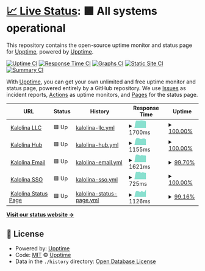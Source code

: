 # [📈 Live Status](https://kalolina.github.io/uptime): <!--live status--> **🟩 All systems operational**

This repository contains the open-source uptime monitor and status page for [Upptime](https://upptime.js.org), powered by [Upptime](https://github.com/upptime/upptime).

[![Uptime CI](https://github.com/kalolina/uptime/workflows/Uptime%20CI/badge.svg)](https://github.com/kalolina/uptime/actions?query=workflow%3A%22Uptime+CI%22)
[![Response Time CI](https://github.com/kalolina/uptime/workflows/Response%20Time%20CI/badge.svg)](https://github.com/kalolina/uptime/actions?query=workflow%3A%22Response+Time+CI%22)
[![Graphs CI](https://github.com/kalolina/uptime/workflows/Graphs%20CI/badge.svg)](https://github.com/kalolina/uptime/actions?query=workflow%3A%22Graphs+CI%22)
[![Static Site CI](https://github.com/kalolina/uptime/workflows/Static%20Site%20CI/badge.svg)](https://github.com/kalolina/uptime/actions?query=workflow%3A%22Static+Site+CI%22)
[![Summary CI](https://github.com/kalolina/uptime/workflows/Summary%20CI/badge.svg)](https://github.com/kalolina/uptime/actions?query=workflow%3A%22Summary+CI%22)

With [Upptime](https://upptime.js.org), you can get your own unlimited and free uptime monitor and status page, powered entirely by a GitHub repository. We use [Issues](https://github.com/upptime/upptime/issues) as incident reports, [Actions](https://github.com/kalolina/uptime/actions) as uptime monitors, and [Pages](https://kalolina.github.io/uptime) for the status page.

<!--start: status pages-->
<!-- This summary is generated by Upptime (https://github.com/upptime/upptime) -->
<!-- Do not edit this manually, your changes will be overwritten -->
<!-- prettier-ignore -->
| URL | Status | History | Response Time | Uptime |
| --- | ------ | ------- | ------------- | ------ |
| <img alt="" src="https://favicons.githubusercontent.com/kalolina.com" height="13"> [Kalolina LLC](https://kalolina.com) | 🟩 Up | [kalolina-llc.yml](https://github.com/Kalolina/uptime/commits/HEAD/history/kalolina-llc.yml) | <details><summary><img alt="Response time graph" src="./graphs/kalolina-llc/response-time-week.png" height="20"> 1700ms</summary><br><a href="https://kalolina.github.io/uptime/history/kalolina-llc"><img alt="Response time 1599" src="https://img.shields.io/endpoint?url=https%3A%2F%2Fraw.githubusercontent.com%2FKalolina%2Fuptime%2FHEAD%2Fapi%2Fkalolina-llc%2Fresponse-time.json"></a><br><a href="https://kalolina.github.io/uptime/history/kalolina-llc"><img alt="24-hour response time 1508" src="https://img.shields.io/endpoint?url=https%3A%2F%2Fraw.githubusercontent.com%2FKalolina%2Fuptime%2FHEAD%2Fapi%2Fkalolina-llc%2Fresponse-time-day.json"></a><br><a href="https://kalolina.github.io/uptime/history/kalolina-llc"><img alt="7-day response time 1700" src="https://img.shields.io/endpoint?url=https%3A%2F%2Fraw.githubusercontent.com%2FKalolina%2Fuptime%2FHEAD%2Fapi%2Fkalolina-llc%2Fresponse-time-week.json"></a><br><a href="https://kalolina.github.io/uptime/history/kalolina-llc"><img alt="30-day response time 1810" src="https://img.shields.io/endpoint?url=https%3A%2F%2Fraw.githubusercontent.com%2FKalolina%2Fuptime%2FHEAD%2Fapi%2Fkalolina-llc%2Fresponse-time-month.json"></a><br><a href="https://kalolina.github.io/uptime/history/kalolina-llc"><img alt="1-year response time 1599" src="https://img.shields.io/endpoint?url=https%3A%2F%2Fraw.githubusercontent.com%2FKalolina%2Fuptime%2FHEAD%2Fapi%2Fkalolina-llc%2Fresponse-time-year.json"></a></details> | <details><summary><a href="https://kalolina.github.io/uptime/history/kalolina-llc">100.00%</a></summary><a href="https://kalolina.github.io/uptime/history/kalolina-llc"><img alt="All-time uptime 98.01%" src="https://img.shields.io/endpoint?url=https%3A%2F%2Fraw.githubusercontent.com%2FKalolina%2Fuptime%2FHEAD%2Fapi%2Fkalolina-llc%2Fuptime.json"></a><br><a href="https://kalolina.github.io/uptime/history/kalolina-llc"><img alt="24-hour uptime 100.00%" src="https://img.shields.io/endpoint?url=https%3A%2F%2Fraw.githubusercontent.com%2FKalolina%2Fuptime%2FHEAD%2Fapi%2Fkalolina-llc%2Fuptime-day.json"></a><br><a href="https://kalolina.github.io/uptime/history/kalolina-llc"><img alt="7-day uptime 100.00%" src="https://img.shields.io/endpoint?url=https%3A%2F%2Fraw.githubusercontent.com%2FKalolina%2Fuptime%2FHEAD%2Fapi%2Fkalolina-llc%2Fuptime-week.json"></a><br><a href="https://kalolina.github.io/uptime/history/kalolina-llc"><img alt="30-day uptime 100.00%" src="https://img.shields.io/endpoint?url=https%3A%2F%2Fraw.githubusercontent.com%2FKalolina%2Fuptime%2FHEAD%2Fapi%2Fkalolina-llc%2Fuptime-month.json"></a><br><a href="https://kalolina.github.io/uptime/history/kalolina-llc"><img alt="1-year uptime 98.01%" src="https://img.shields.io/endpoint?url=https%3A%2F%2Fraw.githubusercontent.com%2FKalolina%2Fuptime%2FHEAD%2Fapi%2Fkalolina-llc%2Fuptime-year.json"></a></details>
| <img alt="" src="https://favicons.githubusercontent.com/hub.kalolina.com" height="13"> [Kalolina Hub](https://hub.kalolina.com) | 🟩 Up | [kalolina-hub.yml](https://github.com/Kalolina/uptime/commits/HEAD/history/kalolina-hub.yml) | <details><summary><img alt="Response time graph" src="./graphs/kalolina-hub/response-time-week.png" height="20"> 1155ms</summary><br><a href="https://kalolina.github.io/uptime/history/kalolina-hub"><img alt="Response time 1290" src="https://img.shields.io/endpoint?url=https%3A%2F%2Fraw.githubusercontent.com%2FKalolina%2Fuptime%2FHEAD%2Fapi%2Fkalolina-hub%2Fresponse-time.json"></a><br><a href="https://kalolina.github.io/uptime/history/kalolina-hub"><img alt="24-hour response time 1036" src="https://img.shields.io/endpoint?url=https%3A%2F%2Fraw.githubusercontent.com%2FKalolina%2Fuptime%2FHEAD%2Fapi%2Fkalolina-hub%2Fresponse-time-day.json"></a><br><a href="https://kalolina.github.io/uptime/history/kalolina-hub"><img alt="7-day response time 1155" src="https://img.shields.io/endpoint?url=https%3A%2F%2Fraw.githubusercontent.com%2FKalolina%2Fuptime%2FHEAD%2Fapi%2Fkalolina-hub%2Fresponse-time-week.json"></a><br><a href="https://kalolina.github.io/uptime/history/kalolina-hub"><img alt="30-day response time 1125" src="https://img.shields.io/endpoint?url=https%3A%2F%2Fraw.githubusercontent.com%2FKalolina%2Fuptime%2FHEAD%2Fapi%2Fkalolina-hub%2Fresponse-time-month.json"></a><br><a href="https://kalolina.github.io/uptime/history/kalolina-hub"><img alt="1-year response time 1290" src="https://img.shields.io/endpoint?url=https%3A%2F%2Fraw.githubusercontent.com%2FKalolina%2Fuptime%2FHEAD%2Fapi%2Fkalolina-hub%2Fresponse-time-year.json"></a></details> | <details><summary><a href="https://kalolina.github.io/uptime/history/kalolina-hub">100.00%</a></summary><a href="https://kalolina.github.io/uptime/history/kalolina-hub"><img alt="All-time uptime 100.00%" src="https://img.shields.io/endpoint?url=https%3A%2F%2Fraw.githubusercontent.com%2FKalolina%2Fuptime%2FHEAD%2Fapi%2Fkalolina-hub%2Fuptime.json"></a><br><a href="https://kalolina.github.io/uptime/history/kalolina-hub"><img alt="24-hour uptime 100.00%" src="https://img.shields.io/endpoint?url=https%3A%2F%2Fraw.githubusercontent.com%2FKalolina%2Fuptime%2FHEAD%2Fapi%2Fkalolina-hub%2Fuptime-day.json"></a><br><a href="https://kalolina.github.io/uptime/history/kalolina-hub"><img alt="7-day uptime 100.00%" src="https://img.shields.io/endpoint?url=https%3A%2F%2Fraw.githubusercontent.com%2FKalolina%2Fuptime%2FHEAD%2Fapi%2Fkalolina-hub%2Fuptime-week.json"></a><br><a href="https://kalolina.github.io/uptime/history/kalolina-hub"><img alt="30-day uptime 100.00%" src="https://img.shields.io/endpoint?url=https%3A%2F%2Fraw.githubusercontent.com%2FKalolina%2Fuptime%2FHEAD%2Fapi%2Fkalolina-hub%2Fuptime-month.json"></a><br><a href="https://kalolina.github.io/uptime/history/kalolina-hub"><img alt="1-year uptime 100.00%" src="https://img.shields.io/endpoint?url=https%3A%2F%2Fraw.githubusercontent.com%2FKalolina%2Fuptime%2FHEAD%2Fapi%2Fkalolina-hub%2Fuptime-year.json"></a></details>
| <img alt="" src="https://favicons.githubusercontent.com/pro.kalolina.com" height="13"> [Kalolina Email](https://pro.kalolina.com) | 🟩 Up | [kalolina-email.yml](https://github.com/Kalolina/uptime/commits/HEAD/history/kalolina-email.yml) | <details><summary><img alt="Response time graph" src="./graphs/kalolina-email/response-time-week.png" height="20"> 1621ms</summary><br><a href="https://kalolina.github.io/uptime/history/kalolina-email"><img alt="Response time 1615" src="https://img.shields.io/endpoint?url=https%3A%2F%2Fraw.githubusercontent.com%2FKalolina%2Fuptime%2FHEAD%2Fapi%2Fkalolina-email%2Fresponse-time.json"></a><br><a href="https://kalolina.github.io/uptime/history/kalolina-email"><img alt="24-hour response time 1509" src="https://img.shields.io/endpoint?url=https%3A%2F%2Fraw.githubusercontent.com%2FKalolina%2Fuptime%2FHEAD%2Fapi%2Fkalolina-email%2Fresponse-time-day.json"></a><br><a href="https://kalolina.github.io/uptime/history/kalolina-email"><img alt="7-day response time 1621" src="https://img.shields.io/endpoint?url=https%3A%2F%2Fraw.githubusercontent.com%2FKalolina%2Fuptime%2FHEAD%2Fapi%2Fkalolina-email%2Fresponse-time-week.json"></a><br><a href="https://kalolina.github.io/uptime/history/kalolina-email"><img alt="30-day response time 1633" src="https://img.shields.io/endpoint?url=https%3A%2F%2Fraw.githubusercontent.com%2FKalolina%2Fuptime%2FHEAD%2Fapi%2Fkalolina-email%2Fresponse-time-month.json"></a><br><a href="https://kalolina.github.io/uptime/history/kalolina-email"><img alt="1-year response time 1615" src="https://img.shields.io/endpoint?url=https%3A%2F%2Fraw.githubusercontent.com%2FKalolina%2Fuptime%2FHEAD%2Fapi%2Fkalolina-email%2Fresponse-time-year.json"></a></details> | <details><summary><a href="https://kalolina.github.io/uptime/history/kalolina-email">99.70%</a></summary><a href="https://kalolina.github.io/uptime/history/kalolina-email"><img alt="All-time uptime 99.27%" src="https://img.shields.io/endpoint?url=https%3A%2F%2Fraw.githubusercontent.com%2FKalolina%2Fuptime%2FHEAD%2Fapi%2Fkalolina-email%2Fuptime.json"></a><br><a href="https://kalolina.github.io/uptime/history/kalolina-email"><img alt="24-hour uptime 100.00%" src="https://img.shields.io/endpoint?url=https%3A%2F%2Fraw.githubusercontent.com%2FKalolina%2Fuptime%2FHEAD%2Fapi%2Fkalolina-email%2Fuptime-day.json"></a><br><a href="https://kalolina.github.io/uptime/history/kalolina-email"><img alt="7-day uptime 99.70%" src="https://img.shields.io/endpoint?url=https%3A%2F%2Fraw.githubusercontent.com%2FKalolina%2Fuptime%2FHEAD%2Fapi%2Fkalolina-email%2Fuptime-week.json"></a><br><a href="https://kalolina.github.io/uptime/history/kalolina-email"><img alt="30-day uptime 99.03%" src="https://img.shields.io/endpoint?url=https%3A%2F%2Fraw.githubusercontent.com%2FKalolina%2Fuptime%2FHEAD%2Fapi%2Fkalolina-email%2Fuptime-month.json"></a><br><a href="https://kalolina.github.io/uptime/history/kalolina-email"><img alt="1-year uptime 99.27%" src="https://img.shields.io/endpoint?url=https%3A%2F%2Fraw.githubusercontent.com%2FKalolina%2Fuptime%2FHEAD%2Fapi%2Fkalolina-email%2Fuptime-year.json"></a></details>
| <img alt="" src="https://favicons.githubusercontent.com/sso.kalolina.com" height="13"> [Kalolina SSO](https://sso.kalolina.com) | 🟩 Up | [kalolina-sso.yml](https://github.com/Kalolina/uptime/commits/HEAD/history/kalolina-sso.yml) | <details><summary><img alt="Response time graph" src="./graphs/kalolina-sso/response-time-week.png" height="20"> 725ms</summary><br><a href="https://kalolina.github.io/uptime/history/kalolina-sso"><img alt="Response time 769" src="https://img.shields.io/endpoint?url=https%3A%2F%2Fraw.githubusercontent.com%2FKalolina%2Fuptime%2FHEAD%2Fapi%2Fkalolina-sso%2Fresponse-time.json"></a><br><a href="https://kalolina.github.io/uptime/history/kalolina-sso"><img alt="24-hour response time 665" src="https://img.shields.io/endpoint?url=https%3A%2F%2Fraw.githubusercontent.com%2FKalolina%2Fuptime%2FHEAD%2Fapi%2Fkalolina-sso%2Fresponse-time-day.json"></a><br><a href="https://kalolina.github.io/uptime/history/kalolina-sso"><img alt="7-day response time 725" src="https://img.shields.io/endpoint?url=https%3A%2F%2Fraw.githubusercontent.com%2FKalolina%2Fuptime%2FHEAD%2Fapi%2Fkalolina-sso%2Fresponse-time-week.json"></a><br><a href="https://kalolina.github.io/uptime/history/kalolina-sso"><img alt="30-day response time 799" src="https://img.shields.io/endpoint?url=https%3A%2F%2Fraw.githubusercontent.com%2FKalolina%2Fuptime%2FHEAD%2Fapi%2Fkalolina-sso%2Fresponse-time-month.json"></a><br><a href="https://kalolina.github.io/uptime/history/kalolina-sso"><img alt="1-year response time 769" src="https://img.shields.io/endpoint?url=https%3A%2F%2Fraw.githubusercontent.com%2FKalolina%2Fuptime%2FHEAD%2Fapi%2Fkalolina-sso%2Fresponse-time-year.json"></a></details> | <details><summary><a href="https://kalolina.github.io/uptime/history/kalolina-sso">100.00%</a></summary><a href="https://kalolina.github.io/uptime/history/kalolina-sso"><img alt="All-time uptime 94.42%" src="https://img.shields.io/endpoint?url=https%3A%2F%2Fraw.githubusercontent.com%2FKalolina%2Fuptime%2FHEAD%2Fapi%2Fkalolina-sso%2Fuptime.json"></a><br><a href="https://kalolina.github.io/uptime/history/kalolina-sso"><img alt="24-hour uptime 100.00%" src="https://img.shields.io/endpoint?url=https%3A%2F%2Fraw.githubusercontent.com%2FKalolina%2Fuptime%2FHEAD%2Fapi%2Fkalolina-sso%2Fuptime-day.json"></a><br><a href="https://kalolina.github.io/uptime/history/kalolina-sso"><img alt="7-day uptime 100.00%" src="https://img.shields.io/endpoint?url=https%3A%2F%2Fraw.githubusercontent.com%2FKalolina%2Fuptime%2FHEAD%2Fapi%2Fkalolina-sso%2Fuptime-week.json"></a><br><a href="https://kalolina.github.io/uptime/history/kalolina-sso"><img alt="30-day uptime 99.89%" src="https://img.shields.io/endpoint?url=https%3A%2F%2Fraw.githubusercontent.com%2FKalolina%2Fuptime%2FHEAD%2Fapi%2Fkalolina-sso%2Fuptime-month.json"></a><br><a href="https://kalolina.github.io/uptime/history/kalolina-sso"><img alt="1-year uptime 94.42%" src="https://img.shields.io/endpoint?url=https%3A%2F%2Fraw.githubusercontent.com%2FKalolina%2Fuptime%2FHEAD%2Fapi%2Fkalolina-sso%2Fuptime-year.json"></a></details>
| <img alt="" src="https://favicons.githubusercontent.com/status.kalolina.com" height="13"> [Kalolina Status Page](https://status.kalolina.com) | 🟩 Up | [kalolina-status-page.yml](https://github.com/Kalolina/uptime/commits/HEAD/history/kalolina-status-page.yml) | <details><summary><img alt="Response time graph" src="./graphs/kalolina-status-page/response-time-week.png" height="20"> 1126ms</summary><br><a href="https://kalolina.github.io/uptime/history/kalolina-status-page"><img alt="Response time 1125" src="https://img.shields.io/endpoint?url=https%3A%2F%2Fraw.githubusercontent.com%2FKalolina%2Fuptime%2FHEAD%2Fapi%2Fkalolina-status-page%2Fresponse-time.json"></a><br><a href="https://kalolina.github.io/uptime/history/kalolina-status-page"><img alt="24-hour response time 1217" src="https://img.shields.io/endpoint?url=https%3A%2F%2Fraw.githubusercontent.com%2FKalolina%2Fuptime%2FHEAD%2Fapi%2Fkalolina-status-page%2Fresponse-time-day.json"></a><br><a href="https://kalolina.github.io/uptime/history/kalolina-status-page"><img alt="7-day response time 1126" src="https://img.shields.io/endpoint?url=https%3A%2F%2Fraw.githubusercontent.com%2FKalolina%2Fuptime%2FHEAD%2Fapi%2Fkalolina-status-page%2Fresponse-time-week.json"></a><br><a href="https://kalolina.github.io/uptime/history/kalolina-status-page"><img alt="30-day response time 1097" src="https://img.shields.io/endpoint?url=https%3A%2F%2Fraw.githubusercontent.com%2FKalolina%2Fuptime%2FHEAD%2Fapi%2Fkalolina-status-page%2Fresponse-time-month.json"></a><br><a href="https://kalolina.github.io/uptime/history/kalolina-status-page"><img alt="1-year response time 1125" src="https://img.shields.io/endpoint?url=https%3A%2F%2Fraw.githubusercontent.com%2FKalolina%2Fuptime%2FHEAD%2Fapi%2Fkalolina-status-page%2Fresponse-time-year.json"></a></details> | <details><summary><a href="https://kalolina.github.io/uptime/history/kalolina-status-page">99.16%</a></summary><a href="https://kalolina.github.io/uptime/history/kalolina-status-page"><img alt="All-time uptime 99.13%" src="https://img.shields.io/endpoint?url=https%3A%2F%2Fraw.githubusercontent.com%2FKalolina%2Fuptime%2FHEAD%2Fapi%2Fkalolina-status-page%2Fuptime.json"></a><br><a href="https://kalolina.github.io/uptime/history/kalolina-status-page"><img alt="24-hour uptime 96.20%" src="https://img.shields.io/endpoint?url=https%3A%2F%2Fraw.githubusercontent.com%2FKalolina%2Fuptime%2FHEAD%2Fapi%2Fkalolina-status-page%2Fuptime-day.json"></a><br><a href="https://kalolina.github.io/uptime/history/kalolina-status-page"><img alt="7-day uptime 99.16%" src="https://img.shields.io/endpoint?url=https%3A%2F%2Fraw.githubusercontent.com%2FKalolina%2Fuptime%2FHEAD%2Fapi%2Fkalolina-status-page%2Fuptime-week.json"></a><br><a href="https://kalolina.github.io/uptime/history/kalolina-status-page"><img alt="30-day uptime 98.88%" src="https://img.shields.io/endpoint?url=https%3A%2F%2Fraw.githubusercontent.com%2FKalolina%2Fuptime%2FHEAD%2Fapi%2Fkalolina-status-page%2Fuptime-month.json"></a><br><a href="https://kalolina.github.io/uptime/history/kalolina-status-page"><img alt="1-year uptime 99.13%" src="https://img.shields.io/endpoint?url=https%3A%2F%2Fraw.githubusercontent.com%2FKalolina%2Fuptime%2FHEAD%2Fapi%2Fkalolina-status-page%2Fuptime-year.json"></a></details>

<!--end: status pages-->

[**Visit our status website →**](https://kalolina.github.io/uptime)

## 📄 License

- Powered by: [Upptime](https://github.com/upptime/upptime)
- Code: [MIT](./LICENSE) © [Upptime](https://upptime.js.org)
- Data in the `./history` directory: [Open Database License](https://opendatacommons.org/licenses/odbl/1-0/)
